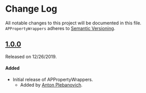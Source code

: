 # Change Log
All notable changes to this project will be documented in this file.
`APPropertyWrappers` adheres to [Semantic Versioning](http://semver.org/).

## [1.0.0](https://github.com/APUtils/APPropertyWrappers/releases/tag/1.0.0)
Released on 12/26/2019.

#### Added
- Initial release of APPropertyWrappers.
  - Added by [Anton Plebanovich](https://github.com/anton-plebanovich).
